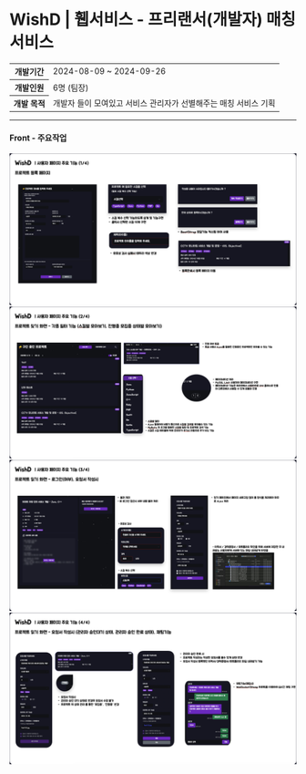 <h1>WishD | 휍서비스 - 프리랜서(개발자) 매칭 서비스</h1>
<table>
  <tr>
    <th>개발기간</th>
    <td>2024-08-09 ~ 2024-09-26</td>
  </tr>
  <tr>
    <th>개발인원</th>
    <td>6명 (팀장)</td>
  </tr>
  <tr>
    <th>개발 목적</th>
    <td>개발자 들이 모여있고 서비스 관리자가 선별해주는 매칭 서비스 기획</td>
  </tr>
</table>
<hr>

<h4>Front - 주요작업</h4>

![Front - 주요 작업](/WishD/images/WishD(Front)-1.png)
![Front - 주요 작업](/WishD/images/WishD(Front)-2.png)
![Front - 주요 작업](/WishD/images/WishD(Front)-3.png)
![Front - 주요 작업](/WishD/images/WishD(Front)-4.png)
